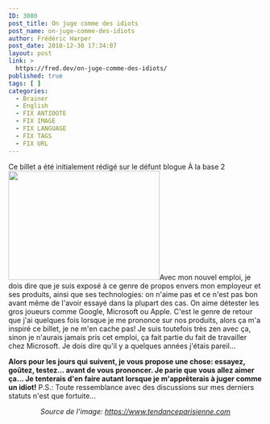 ```yaml
---
ID: 3080
post_title: On juge comme des idiots
post_name: on-juge-comme-des-idiots
author: Frédéric Harper
post_date: 2010-12-30 17:34:07
layout: post
link: >
  https://fred.dev/on-juge-comme-des-idiots/
published: true
tags: [ ]
categories:
  - Brainer
  - English
  - FIX ANTIDOTE
  - FIX IMAGE
  - FIX LANGUAGE
  - FIX TAGS
  - FIX URL
---
```

<div id="deadblog">
  Ce billet a été initialement rédigé sur le défunt blogue À la base 2
</div><img title="juger" src="http://fred.dev/wp-content/uploads/2010/12/juger-300x216.jpg" alt="" width="300" height="216"/ Trop souvent, on juge comme des idiots et moi le premier. On juge sans savoir, sans connaî tre, en pensant que, en supposant que... C' est dé solant. Il y a une grande diffé rence entre" Je n' aime pas ce repas" et" Ce repas n' est pas bon". Puis cette faç on de faire, on l' appliqueà tout: personnes, nourritures, endroits, technologies, produits...< p/>Avec mon nouvel emploi, je dois dire que je suis exposé à ce genre de propos envers mon employeur et ses produits, ainsi que ses technologies: on n'aime pas et ce n'est pas bon avant même de l'avoir essayé dans la plupart des cas. On aime détester les gros joueurs comme Google, Microsoft ou Apple. C'est le genre de retour que j'ai quelques fois lorsque je me prononce sur nos produits, alors ça m'a inspiré ce billet, je ne m'en cache pas! Je suis toutefois très zen avec ça, sinon je n'aurais jamais pris cet emploi, ça fait partie du fait de travailler chez Microsoft. Je dois dire qu'il y a quelques années j'étais pareil...

**Alors pour les jours qui suivent, je vous propose une chose: essayez, goûtez, testez... avant de vous prononcer. Je parie que vous allez aimer ça... Je tenterais d'en faire autant lorsque je m'apprêterais à juger comme un idiot!**
P.S.: Toute ressemblance avec des discussions sur mes derniers statuts n'est que fortuite...

<p style="text-align:center">
  <em>Source de l'image: <a title="Site Web de l'image" href="https://www.tendanceparisienne.com">https://www.tendanceparisienne.com</a></em>
</p>